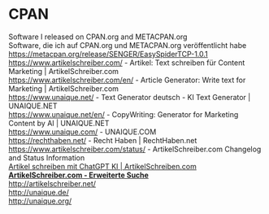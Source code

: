 # CPAN
Software I released on CPAN.org and METACPAN.org<br />
Software, die ich auf CPAN.org und METACPAN.org veröffentlicht habe<br />
<a href="https://metacpan.org/release/SENGER/EasySpiderTCP-1.0.1">https://metacpan.org/release/SENGER/EasySpiderTCP-1.0.1</a>
<br>
https://www.artikelschreiber.com/ - Artikel: Text schreiben für Content Marketing | ArtikelSchreiber.com<br>
https://www.artikelschreiber.com/en/ - Article Generator: Write text for Marketing | ArtikelSchreiber.com<br>
https://www.unaique.net/ - Text Generator deutsch - KI Text Generator | UNAIQUE.NET <br>
https://www.unaique.net/en/ - CopyWriting: Generator for Marketing Content by AI | UNAIQUE.NET<br>
https://www.unaique.com/ - UNAIQUE.COM<br>
https://rechthaben.net/ - Recht Haben | RechtHaben.net<br>
https://www.artikelschreiber.com/status/ - ArtikelSchreiber.com Changelog and Status Information<br>
<a href="https://www.artikelschreiben.com/" rel="follow">Artikel schreiben mit ChatGPT KI | ArtikelSchreiben.com</a><br>
<b><a href="https://www.artikelschreiber.com/advanced/de/" target="_self" hreflang="de" title="ArtikelSchreiber.com - Erweiterte Suche">ArtikelSchreiber.com - Erweiterte Suche</a></b><br>
http://artikelschreiber.net/<br> 
http://unaique.de/<br> 
http://unaique.org/<br>
